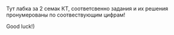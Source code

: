 Тут лабка за 2 семак КТ, соответсвенно задания и их решения пронумерованы по соотвествующим цифрам!

Good luck!)
